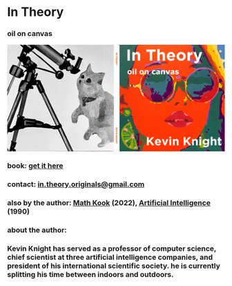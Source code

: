 

# In Theory

### oil on canvas

<IMG ALIGN=CENTER SRC="in-theory-cover-final2.png"> 

### book: <a href="https://www.amazon.com">get it here</a>
### contact:  in.theory.originals@gmail.com
### also by the author: <a href="https://www.amazon.com">Math Kook</a> (2022), <a href="https://www.amazon.com/Artificial-Intelligence-Elaine-Rich/dp/0070522634/ref=sr_1_2?crid=14AZ5I9B1ISN1&keywords=kevin+knight+artificial+intelligence&qid=1659386396&sprefix=kevin+knight+artificial+intelligenc%2Caps%2C161&sr=8-2)">Artificial Intelligence</a> (1990)
### about the author:
  
### Kevin Knight has served as a professor of computer science, chief scientist at three artificial intelligence companies, and president of his international scientific society. he is currently splitting his time between indoors and outdoors.
